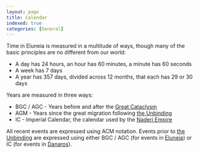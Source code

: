 ```yaml
---
layout: page
title: Calendar
indexed: true
categories: [General]
---
```


Time in Eluneia is measured in a multitude of ways, though many of the basic principles are no different from our world:

- A day has 24 hours, an hour has 60 minutes, a minute has 60 seconds
- A week has 7 days
- A year has 357 days, divided across 12 months, that each has 29 or 30 days

Years are measured in three ways:

- BGC / AGC - Years before and after the [Great Cataclysm](/history/great-cataclysm)
- AGM - Years since the great migration following [the Unbinding](/history/the-unbinding)
- IC - Imperial Calendar, the calendar used by the [Naderi Empire](/nations/naderi_empire)

All recent events are expressed using ACM notation. Events prior to [the Unbinding](/history/the-unbinding) are expressed
using either BGC / AGC (for events in [Eluneia](/locations/eluneia)) or IC (for events in [Danaros](/locations/danaros)).
